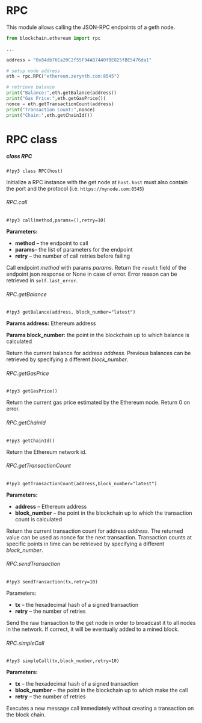 # RPC

This module allows calling the JSON-RPC endpoints of a geth node.

```python
from blockchain.ethereum import rpc

...

address = "0x84db76Ea20C2f55F94A87440fBE825fBE5476da1"

# setup node address
eth = rpc.RPC("ethereum.zerynth.com:8545")

# retrieve balance
print("Balance:",eth.getBalance(address))
print("Gas Price:",eth.getGasPrice())
nonce = eth.getTransactionCount(address)
print("Transaction Count:",nonce)
print("Chain:",eth.getChainId())
```

# RPC class

##### class RPC

```#!py3 class RPC(host)```

Initialize a RPC instance with the get node at ```host```.
```host``` must also contain the port and the protocol (i.e. `https://mynode.com:8545`)

###### RPC.call

```#!py3 call(method,params=(),retry=10)```

**Parameters:**
    

 - **method** – the endpoint to call
 -  **params**– the list of parameters for the endpoint
 -  **retry** – the number of call retries before failing

Call endpoint *method* with params *params*. Return the `result` field of the endpoint json response or None in case of error. Error reason can be retrieved in `self.last_error`.

###### RPC.getBalance

```#!py3 getBalance(address, block_number="latest")```


**Params address:** Ethereum address


**Params block_number:** the point in the blockchain up to which balance is calculated


Return the current balance for address *address*. Previous balances can be retrieved by specifying a different *block_number*.

###### RPC.getGasPrice

```#!py3 getGasPrice()```

Return the current gas price estimated by the Ethereum node. Return 0 on error.

###### RPC.getChainId

```#!py3 getChainId()```

Return the Ethereum network id.

###### RPC.getTransactionCount

```#!py3 getTransactionCount(address,block_number="latest")```

**Parameters:**

 - **address** – Ethereum address
 - **block_number** – the point in the blockchain up to which the transaction count is calculated

Return the current transaction count for address *address*. The returned value can be used as nonce for the next transaction. Transaction counts at specific points in time can be retrieved by specifying a different *block_number*.

###### RPC.sendTransaction

```#!py3 sendTransaction(tx,retry=10)```

Parameters:

 - **tx** – the hexadecimal hash of a signed transaction
 -  **retry** – the number of retries

Send the raw transaction to the get node in order to broadcast it to all nodes in the network. If correct, it will be eventually added to a mined block.

###### RPC.simpleCall

```#!py3 simpleCall(tx,block_number,retry=10)```


**Parameters:**

    

 - **tx** – the hexadecimal hash of a signed transaction
 - **block_number** – the point in the blockchain up to which make the call
 - **retry** – the number of retries

Executes a new message call immediately without creating a transaction on the block chain.
<!--stackedit_data:
eyJoaXN0b3J5IjpbLTIwNTAxMDg4MDcsLTM1OTQxNzIwMyw1Mj
g1MTU5OV19
-->
